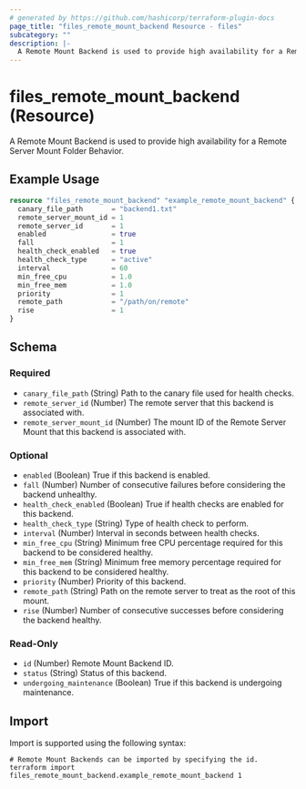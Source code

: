 ```yaml
---
# generated by https://github.com/hashicorp/terraform-plugin-docs
page_title: "files_remote_mount_backend Resource - files"
subcategory: ""
description: |-
  A Remote Mount Backend is used to provide high availability for a Remote Server Mount Folder Behavior.
---
```


# files_remote_mount_backend (Resource)

A Remote Mount Backend is used to provide high availability for a Remote Server Mount Folder Behavior.

## Example Usage

```terraform
resource "files_remote_mount_backend" "example_remote_mount_backend" {
  canary_file_path       = "backend1.txt"
  remote_server_mount_id = 1
  remote_server_id       = 1
  enabled                = true
  fall                   = 1
  health_check_enabled   = true
  health_check_type      = "active"
  interval               = 60
  min_free_cpu           = 1.0
  min_free_mem           = 1.0
  priority               = 1
  remote_path            = "/path/on/remote"
  rise                   = 1
}
```

<!-- schema generated by tfplugindocs -->
## Schema

### Required

- `canary_file_path` (String) Path to the canary file used for health checks.
- `remote_server_id` (Number) The remote server that this backend is associated with.
- `remote_server_mount_id` (Number) The mount ID of the Remote Server Mount that this backend is associated with.

### Optional

- `enabled` (Boolean) True if this backend is enabled.
- `fall` (Number) Number of consecutive failures before considering the backend unhealthy.
- `health_check_enabled` (Boolean) True if health checks are enabled for this backend.
- `health_check_type` (String) Type of health check to perform.
- `interval` (Number) Interval in seconds between health checks.
- `min_free_cpu` (String) Minimum free CPU percentage required for this backend to be considered healthy.
- `min_free_mem` (String) Minimum free memory percentage required for this backend to be considered healthy.
- `priority` (Number) Priority of this backend.
- `remote_path` (String) Path on the remote server to treat as the root of this mount.
- `rise` (Number) Number of consecutive successes before considering the backend healthy.

### Read-Only

- `id` (Number) Remote Mount Backend ID.
- `status` (String) Status of this backend.
- `undergoing_maintenance` (Boolean) True if this backend is undergoing maintenance.

## Import

Import is supported using the following syntax:

```shell
# Remote Mount Backends can be imported by specifying the id.
terraform import files_remote_mount_backend.example_remote_mount_backend 1
```
